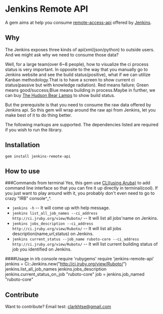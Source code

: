Jenkins Remote API
=============

A gem aims at help you consume [remote-access-api](https://wiki.jenkins-ci.org/display/JENKINS/Remote+access+API) offered by [Jenkins](http://jenkins-ci.org/). 

Why
-------

The Jenkins exposes three kinds of api(xml/json/python) to outside users. And we might ask why we need to consume
those data? 

Well, for a large team(over 6~8 people), how to visualize the ci process status is very important. In opposite to
the way that you manually go to Jenkins website and see the build status(positive), what if we can utilize Kanban methodology.That is to have a screen to show current ci status(passive but with knowledge radiation). Red means failure; Green means good/success;Blue means building in process.Maybe in further, we can buy [The Hudson Bear Lamps](https://wiki.jenkins-ci.org/pages/viewpage.action?pageId=20250625) to show build status.

But the prerequisite is that you need to consume the raw data offered by Jenkins api. So this gem will wrap around 
the raw api from Jenkins, let you make best of it to do thing better.

The following markups are supported.  The dependencies listed are required if
you wish to run the library.


Installation
-----------

    gem install jenkins-remote-api

How to use
------------

###Commands from terminal
 Yes, this gem use [CLI(using Aruba)](https://github.com/cucumber/aruba) to add command line interface so that you can fire it up directly in terminal(cool). 
If you just want to play around with it, you probably don't even need to go to crazy "IRB" console^_^.

*	`jenkins -h` -- It will come up with help message.
* `jenkins list_all_job_names --ci_address http://ci.jruby.org/view/Ruboto/` -- It will list all jobs'name on Jenkins.
* `jenkins jobs_description --ci_address http://ci.jruby.org/view/Ruboto/` -- It will list all jobs description(name,url,status) on Jenkins.
* `jenkins current_status --job_name ruboto-core --ci_address http://ci.jruby.org/view/Ruboto/` -- It will list current building status of job you identified on Jenkins.

####Usage in irb console
	require 'rubygems'
	require 'jenkins-remote-api'
	jenkins = Ci::Jenkins.new("http://ci.jruby.org/view/Ruboto/")
	jenkins.list_all_job_names
	jenkins.jobs_description
	jenkins.current_status_on_job "ruboto-core"
	job = jenkins.job_named "ruboto-core"

Contribute
------------

Want to contribute? Email test: clarkhtse@gmail.com